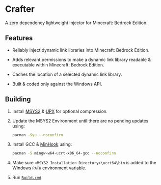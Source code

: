 # Crafter
A zero dependency lightweight injector for Minecraft: Bedrock Edition.

## Features

- Reliably inject dynamic link libraries into Minecraft: Bedrock Edition.

- Adds relevant permissions to make a dynamic link library readable & executable within Minecraft: Bedrock Edition.

- Caches the location of a selected dynamic link library.

- Built & coded only against the Windows API.

## Building
1. Install [MSYS2](https://www.msys2.org/) & [UPX](https://upx.github.io/) for optional compression.
2. Update the MSYS2 Environment until there are no pending updates using:

    ```bash
    pacman -Syu --noconfirm
    ```

3. Install GCC & [MinHook](https://github.com/TsudaKageyu/minhook) using:

    ```bash
    pacman -S mingw-w64-ucrt-x86_64-gcc --noconfirm
    ```

3. Make sure `<MSYS2 Installation Directory>\ucrt64\bin` is added to the Windows `PATH` environment variable.
4. Run [`Build.cmd`](src/Build.cmd).